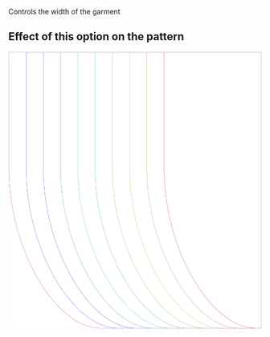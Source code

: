 Controls the width of the garment

## Effect of this option on the pattern

![This image shows the effect of this option by superimposing several variants that have a different value for this option](lunetius_widthratio_sample.svg "Effect of this option on the pattern")
